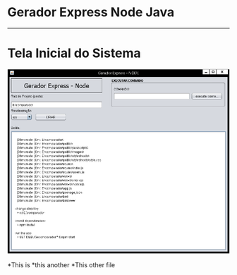 # Gerador Express Node Java

<hr />

<h1>Tela Inicial do Sistema</h1>

<img src="https://github.com/TaffarelXavier/gerador-express-node-java/blob/master/imagens/tela-inicial.png?raw=true" />


*This is
*this another
*This other file
